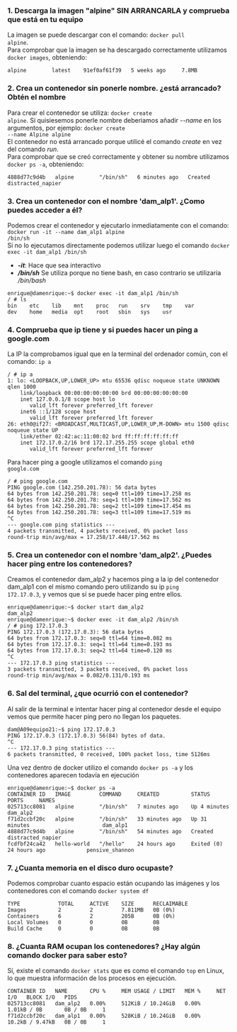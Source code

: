 ### 1. Descarga la imagen "alpine" SIN ARRANCARLA y comprueba que está en tu equipo

La imagen se puede descargar con el comando: <code>docker pull alpine</code>.  
Para comprobar que la imagen se ha descargado correctamente utilizamos <code>docker images</code>, obteniendo:   
~~~
alpine        latest    91ef0af61f39   5 weeks ago     7.8MB
~~~

### 2. Crea un contenedor sin ponerle nombre. ¿está arrancado? Obtén el nombre

Para crear el contenedor se utiliza: <code>docker create alpine</code>. Si quisiesemos ponerle nombre deberiamos añadir *--name* en los argumentos, por ejemplo: <code>docker create --name Alpine alpine</code>  
El contenedor no está arrancado porque utilicé el comando *create* en vez del comando *run*.  
Para comprobar que se creó correctamente y obtener su nombre utilizamos <code>docker ps -a</code>, obteniendo:    
~~~
4888d77c9d4b   alpine        "/bin/sh"   6 minutes ago   Created                             distracted_napier
~~~

### 3. Crea un contenedor con el nombre 'dam_alp1'. ¿Como puedes acceder a él?

Podemos crear el contenedor y ejecutarlo inmediatamente con el comando: <code>docker run -it --name dam_alp1 alpine /bin/sh</code>   
Si no lo ejecutamos directamente podemos utilizar luego el comando <code>docker exec -it dam_alp1 /bin/sh</code>   
- ***-it***: Hace que sea interactivo   
- ***/bin/sh*** Se utiliza porque no tiene bash, en caso contrario se utilizaría */bin/bash*
~~~
enrique@damenrique:~$ docker exec -it dam_alp1 /bin/sh
/ # ls
bin    etc    lib    mnt    proc   run    srv    tmp    var
dev    home   media  opt    root   sbin   sys    usr
~~~

### 4. Comprueba que ip tiene y si puedes hacer un ping a google.com

La IP la comprobamos igual que en la terminal del ordenador común, con el comando: <code>ip a</code>   
~~~
/ # ip a
1: lo: <LOOPBACK,UP,LOWER_UP> mtu 65536 qdisc noqueue state UNKNOWN qlen 1000
    link/loopback 00:00:00:00:00:00 brd 00:00:00:00:00:00
    inet 127.0.0.1/8 scope host lo
       valid_lft forever preferred_lft forever
    inet6 ::1/128 scope host 
       valid_lft forever preferred_lft forever
26: eth0@if27: <BROADCAST,MULTICAST,UP,LOWER_UP,M-DOWN> mtu 1500 qdisc noqueue state UP 
    link/ether 02:42:ac:11:00:02 brd ff:ff:ff:ff:ff:ff
    inet 172.17.0.2/16 brd 172.17.255.255 scope global eth0
       valid_lft forever preferred_lft forever
~~~

Para hacer ping a google utilizamos el comando <code>ping google.com</code>
~~~
/ # ping google.com
PING google.com (142.250.201.78): 56 data bytes
64 bytes from 142.250.201.78: seq=0 ttl=109 time=17.258 ms
64 bytes from 142.250.201.78: seq=1 ttl=109 time=17.562 ms
64 bytes from 142.250.201.78: seq=2 ttl=109 time=17.454 ms
64 bytes from 142.250.201.78: seq=3 ttl=109 time=17.519 ms
^C
--- google.com ping statistics ---
4 packets transmitted, 4 packets received, 0% packet loss
round-trip min/avg/max = 17.258/17.448/17.562 ms
~~~

### 5. Crea un contenedor con el nombre 'dam_alp2'. ¿Puedes hacer ping entre los contenedores?

Creamos el contenedor dam_alp2 y hacemos ping a la ip del contenedor dam_alp1 con el mismo comando pero utilizando su ip <code>ping 172.17.0.3</code>, y vemos que sí se puede hacer ping entre ellos.   
~~~
enrique@damenrique:~$ docker start dam_alp2 
dam_alp2
enrique@damenrique:~$ docker exec -it dam_alp2 /bin/sh
/ # ping 172.17.0.3
PING 172.17.0.3 (172.17.0.3): 56 data bytes
64 bytes from 172.17.0.3: seq=0 ttl=64 time=0.082 ms
64 bytes from 172.17.0.3: seq=1 ttl=64 time=0.193 ms
64 bytes from 172.17.0.3: seq=2 ttl=64 time=0.120 ms
^C
--- 172.17.0.3 ping statistics ---
3 packets transmitted, 3 packets received, 0% packet loss
round-trip min/avg/max = 0.082/0.131/0.193 ms
~~~

### 6. Sal del terminal, ¿que ocurrió con el contenedor?

Al salir de la terminal e intentar hacer ping al contenedor desde el equipo vemos que permite hacer ping pero no llegan los paquetes.
~~~
dam@A09equipo21:~$ ping 172.17.0.3
PING 172.17.0.3 (172.17.0.3) 56(84) bytes of data.
^C
--- 172.17.0.3 ping statistics ---
6 packets transmitted, 0 received, 100% packet loss, time 5126ms
~~~

Una vez dentro de docker utilizo el comando <code>docker ps -a</code> y los contenedores aparecen todavía en ejecución   
~~~
enrique@damenrique:~$ docker ps -a
CONTAINER ID   IMAGE         COMMAND     CREATED          STATUS                    PORTS     NAMES
025713cc8081   alpine        "/bin/sh"   7 minutes ago    Up 4 minutes                        dam_alp2
f71d2ccbf20c   alpine        "/bin/sh"   33 minutes ago   Up 31 minutes                       dam_alp1
4888d77c9d4b   alpine        "/bin/sh"   54 minutes ago   Created                             distracted_napier
fcdfbf24ca42   hello-world   "/hello"    24 hours ago     Exited (0) 24 hours ago             pensive_shannon
~~~

### 7. ¿Cuanta memoria en el disco duro ocupaste?

Podemos comprobar cuanto espacio están ocupando las imágenes y los contenedores con el comando <code>docker system df</code>
~~~
TYPE            TOTAL     ACTIVE    SIZE      RECLAIMABLE
Images          2         2         7.811MB   0B (0%)
Containers      6         2         205B      0B (0%)
Local Volumes   0         0         0B        0B
Build Cache     0         0         0B        0B
~~~

### 8. ¿Cuanta RAM ocupan los contenedores? ¿Hay algún comando docker para saber esto?

Sí, existe el comando <code>docker stats</code> que es como el comando <code>top</code> en Linux, lo que muestra información de los procesos en ejecución.
~~~
CONTAINER ID   NAME       CPU %     MEM USAGE / LIMIT   MEM %     NET I/O   BLOCK I/O   PIDS
025713cc8081   dam_alp2   0.00%     512KiB / 10.24GiB   0.00%     1.01kB / 0B       0B / 0B     1
f71d2ccbf20c   dam_alp1   0.00%     528KiB / 10.24GiB   0.00%     10.2kB / 9.47kB   0B / 0B     1
~~~
